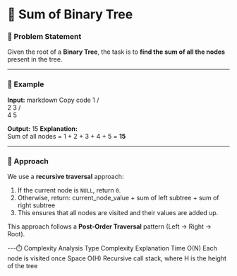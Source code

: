 # 🌳 Sum of Binary Tree

### 📘 Problem Statement
Given the root of a **Binary Tree**, the task is to **find the sum of all the nodes** present in the tree.

---

### 🧩 Example

**Input:**
markdown
Copy code
    1
   / \
  2   3
 / \
4   5

**Output:**
15
**Explanation:**  
Sum of all nodes = 1 + 2 + 3 + 4 + 5 = **15**

---

### 🧠 Approach

We use a **recursive traversal** approach:
1. If the current node is `NULL`, return `0`.
2. Otherwise, return:
current_node_value + sum of left subtree + sum of right subtree
3. This ensures that all nodes are visited and their values are added up.

This approach follows a **Post-Order Traversal** pattern (Left → Right → Root).

---⏱️ Complexity Analysis
Type	Complexity	Explanation
Time	O(N)	Each node is visited once
Space	O(H)	Recursive call stack, where H is the height of the tree

